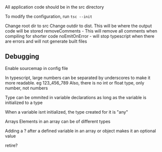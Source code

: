 All application code should be in the src directory

To modify the configuration, run ``` tsc --init ```

Change root dir to src 
Change outdir to dist. This will be where the output code will be stored
removeComments - This will remove all comments when compiling for shorter code
noEmitOnError - will stop typescript when there are errors and will not generate built files

## Debugging
Enable sourcemap in config file

In typescript, large numbers can be separated by underscores to make it more readable. eg 123_456_789
Also, there is no int or float type, only number, not numbers

Type can be ommited in variable declarations as long as the variable is initialized to a type

When a variable isnt initialized, the type created for it is "any"


Arrays
Elements in an array can be of different types

Adding a ? after a defined variable in an array or object makes it an optional value 


retire?